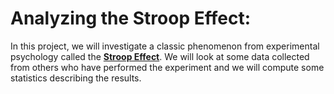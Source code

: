 # Analyzing the Stroop Effect:

In this project, we will investigate a classic phenomenon from experimental psychology called the [**Stroop Effect**](https://en.wikipedia.org/wiki/Stroop_effect). We will look at some data collected from others who have performed the experiment and we will compute some statistics describing the results.